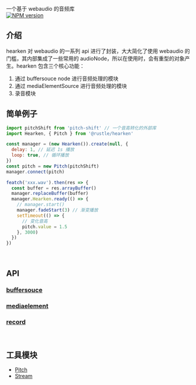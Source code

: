 一个基于 webaudio 的音频库<br>
[![NPM version][npm-image]][npm-url]

## 介绍
hearken 对 webaudio 的一系列 api 进行了封装，大大简化了使用 webaudio 的门槛，其内部集成了一些常用的 audioNode，所以在使用时，会有重型的对象产生。hearken 包含三个核心功能：
1. 通过 buffersouce node 进行音频处理的模块
2. 通过 mediaElementSource 进行音频处理的模块
3. 录音模块

## 简单例子
```js
import pitchShift from 'pitch-shift' // 一个音高转化的外部库
import Hearken, { Pitch } from '@rustle/hearken'

const manager = (new Hearken()).create(null, {
  delay: 1, // 延迟 1s 播放
  loop: true, // 循环播放
})
const pitch = new Pitch(pitchShift)
manager.connect(pitch)

featch('xxx.wav').then(res => {
  const buffer = res.arrayBuffer()
  manager.replaceBuffer(buffer)
  manager.Hearken.ready(() => {
    // manager.start()
    manager.fadeStart(3) // 渐变播放
    setTimeout(() => {
      // 变化音高
      pitch.value = 1.5
    }, 3000)
  })
})

```

<br>

## API
### [buffersouce](./src/core)
### [mediaelement](./src/media)
### [record](./src/record)
<br>

## 工具模块
+ [Pitch](./src/pitch-shift)
+ [Stream](./src/media/stream.md)

[npm-image]: https://img.shields.io/npm/v/@rustle/hearken.svg?style=flat-square
[npm-url]: https://www.npmjs.com/package/@rustle/hearken